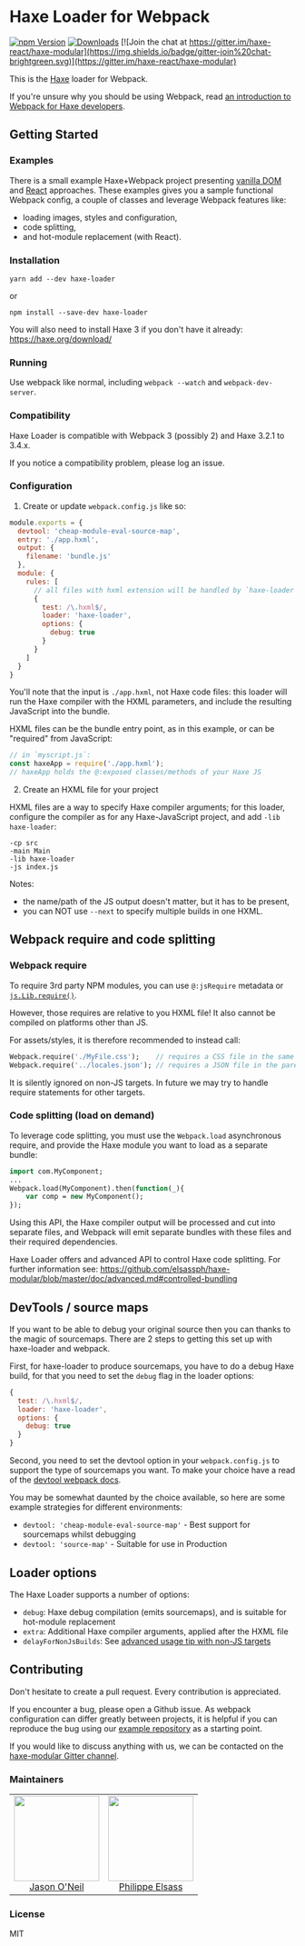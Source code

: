 # Haxe Loader for Webpack

[![npm Version](https://img.shields.io/npm/v/haxe-loader.svg)](https://www.npmjs.com/package/haxe-loader)
[![Downloads](http://img.shields.io/npm/dm/haxe-loader.svg)](https://npmjs.org/package/haxe-loader)
[![Join the chat at https://gitter.im/haxe-react/haxe-modular](https://img.shields.io/badge/gitter-join%20chat-brightgreen.svg)](https://gitter.im/haxe-react/haxe-modular)

This is the [Haxe](https://haxe.org) loader for Webpack.

If you're unsure why you should be using Webpack, read 
[an introduction to Webpack for Haxe developers](webpack-tips.md).

## Getting Started

### Examples

There is a small example Haxe+Webpack project presenting 
[vanilla DOM](https://github.com/elsassph/webpack-haxe-example) 
and [React](https://github.com/elsassph/webpack-haxe-example/tree/react) approaches.
These examples gives you a sample functional Webpack config, a couple of classes and leverage
Webpack features like:

- loading images, styles and configuration,
- code splitting,
- and hot-module replacement (with React).

### Installation

    yarn add --dev haxe-loader

or

    npm install --save-dev haxe-loader 

You will also need to install Haxe 3 if you don't have it already: https://haxe.org/download/

### Running

Use webpack like normal, including `webpack --watch` and `webpack-dev-server`.

### Compatibility

Haxe Loader is compatible with Webpack 3 (possibly 2) and Haxe 3.2.1 to 3.4.x.

If you notice a compatibility problem, please log an issue.

### Configuration

1. Create or update `webpack.config.js` like so:

```js
module.exports = {
  devtool: 'cheap-module-eval-source-map',
  entry: './app.hxml',
  output: {
    filename: 'bundle.js'
  },
  module: {
    rules: [
      // all files with hxml extension will be handled by `haxe-loader`
      {
        test: /\.hxml$/, 
        loader: 'haxe-loader',
        options: {
          debug: true
        }
      }
    ]
  }
}
```

You'll note that the input is `./app.hxml`, not Haxe code files: this loader will 
run the Haxe compiler with the HXML parameters, and include the resulting JavaScript 
into the bundle. 

HXML files can be the bundle entry point, as in this example, or can be "required"
from JavaScript:

```js
// in `myscript.js`:
const haxeApp = require('./app.hxml');
// haxeApp holds the @:exposed classes/methods of your Haxe JS
```

2. Create an HXML file for your project

HXML files are a way to specify Haxe compiler arguments; for this loader, configure
the compiler as for any Haxe-JavaScript project, and add `-lib haxe-loader`:

```
-cp src
-main Main
-lib haxe-loader
-js index.js
```

Notes: 

- the name/path of the JS output doesn't matter, but it has to be present,
- you can NOT use `--next` to specify multiple builds in one HXML.


## Webpack require and code splitting

### Webpack require

To require 3rd party NPM modules, you can use `@:jsRequire` metadata or
[`js.Lib.require()`](http://api.haxe.org/js/Lib.html#require).

However, those requires are relative to you HXML file!
It also cannot be compiled on platforms other than JS.

For assets/styles, it is therefore recommended to instead call:

```haxe
Webpack.require('./MyFile.css');    // requires a CSS file in the same directory as the current ".hx" file
Webpack.require('../locales.json'); // requires a JSON file in the parent directory of the current ".hx" file
```

It is silently ignored on non-JS targets.
In future we may try to handle require statements for other targets.

### Code splitting (load on demand)

To leverage code splitting, you must use the `Webpack.load` asynchronous
require, and provide the Haxe module you want to load as a separate bundle:

```haxe
import com.MyComponent;
...
Webpack.load(MyComponent).then(function(_){
    var comp = new MyComponent();
});
```

Using this API, the Haxe compiler output will be processed and cut into separate files,
and Webpack will emit separate bundles with these files and their required dependencies.

Haxe Loader offers and advanced API to control Haxe code splitting. For further information see: 
https://github.com/elsassph/haxe-modular/blob/master/doc/advanced.md#controlled-bundling


## DevTools / source maps

If you want to be able to debug your original source then you can thanks to the magic 
of sourcemaps. There are 2 steps to getting this set up with haxe-loader and webpack.

First, for haxe-loader to produce sourcemaps, you have to do a debug Haxe build,
for that you need to set the `debug` flag in the loader options:

```js
{
  test: /\.hxml$/, 
  loader: 'haxe-loader',
  options: {
    debug: true
  }
}
```

Second, you need to set the devtool option in your `webpack.config.js` to support the 
type of sourcemaps you want. To make your choice have a read of the 
[devtool webpack docs](https://webpack.js.org/configuration/devtool/). 

You may be somewhat daunted by the choice available, so here are some example strategies 
for different environments:

- `devtool: 'cheap-module-eval-source-map'` - Best support for sourcemaps whilst debugging
- `devtool: 'source-map'` - Suitable for use in Production


## Loader options

The Haxe Loader supports a number of options:

- `debug`: Haxe debug compilation (emits sourcemaps), and is suitable for hot-module replacement
- `extra`: Additional Haxe compiler arguments, applied after the HXML file
- `delayForNonJsBuilds`: See [advanced usage tip with non-JS targets](webpack-tips.md)


## Contributing

Don't hesitate to create a pull request. Every contribution is appreciated.

If you encounter a bug, please open a Github issue. As webpack configuration can differ greatly between projects, it is helpful if you can reproduce the bug using our [example repository](https://github.com/elsassph/webpack-haxe-example) as a starting point.

If you would like to discuss anything with us, we can be contacted on the [haxe-modular Gitter channel](https://gitter.im/haxe-react/haxe-modular).

### Maintainers

<table>
  <tbody>
    <tr>
      <td align="center">
        <a href="https://github.com/jasononeil">
          <img width="150" height="150" src="https://github.com/jasononeil.png?v=3&s=150">
          </br>
          Jason O'Neil
        </a>
      </td>
      <td align="center">
        <a href="https://github.com/elsassph">
          <img width="150" height="150" src="https://github.com/elsassph.png?v=3&s=150">
          </br>
          Philippe Elsass
        </a>
      </td>
    </tr>
  <tbody>
</table>

### License

MIT

